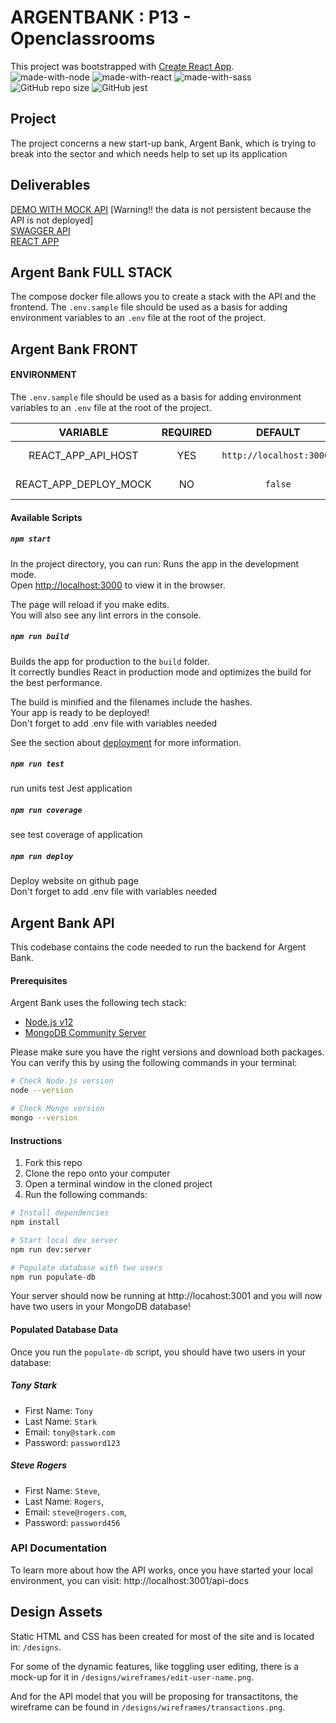 # ARGENTBANK : P13 - Openclassrooms
This project was bootstrapped with [Create React App](https://github.com/facebook/create-react-app).  
![made-with-node](https://img.shields.io/badge/Node.js-43853D?style=for-the-badge&logo=node.js&logoColor=white) ![made-with-react](https://img.shields.io/badge/-ReactJs-61DAFB?style=for-the-badge&logo=react&logoColor=FFFFFF) ![made-with-sass](	https://img.shields.io/badge/Sass-CC6699?style=for-the-badge&logo=sass&logoColor=white) 
![GitHub repo size](https://img.shields.io/github/repo-size/StephaneLi/StephaneLieumont_11_10032022)
![GitHub jest](https://img.shields.io/badge/coverage-72%25-yellow)  

## Project
The project concerns a new start-up bank, Argent Bank, which is trying to break into the sector and which needs help to set up its application

## Deliverables
[DEMO WITH MOCK API](https://oc.sli-3d.fr/P13_ArgentBank/) [Warning!! the data is not persistent because the API is not deployed]  
[SWAGGER API](https://github.com/StephaneLi/StephaneLieumont_13_28042022/blob/master/docs/swagger-transaction.yml)   
[REACT APP](https://github.com/StephaneLi/StephaneLieumont_13_28042022/tree/master/react_app)   

## Argent Bank FULL STACK
The compose docker file allows you to create a stack with the API and the frontend. The `.env.sample` file should be used as a basis for adding environment variables to an `.env` file at the root of the project.

## Argent Bank FRONT  

#### ENVIRONMENT

The `.env.sample` file should be used as a basis for adding environment variables to an `.env` file at the root of the project.  

| VARIABLE | REQUIRED | DEFAULT | DESCRIPTION 
|:-------:|:------:|:----:|:---
| REACT_APP_API_HOST | YES | `http://localhost:3000/` | example : 'http://localhost:3001/api/v1'
| REACT_APP_DEPLOY_MOCK | NO | `false` | usefull for demo example without api deployement

#### Available Scripts  
##### `npm start`
In the project directory, you can run:
Runs the app in the development mode.\
Open [http://localhost:3000](http://localhost:3000) to view it in the browser.

The page will reload if you make edits.\
You will also see any lint errors in the console.

##### `npm run build`
Builds the app for production to the `build` folder.\
It correctly bundles React in production mode and optimizes the build for the best performance.

The build is minified and the filenames include the hashes.\
Your app is ready to be deployed!  
Don't forget to add .env file with variables needed   

See the section about [deployment](https://facebook.github.io/create-react-app/docs/deployment) for more information.

##### `npm run test`
run units test Jest application

##### `npm run coverage`
see test coverage of application

##### `npm run deploy`
Deploy website on github page  
Don't forget to add .env file with variables needed   


## Argent Bank API

This codebase contains the code needed to run the backend for Argent Bank.

#### Prerequisites

Argent Bank uses the following tech stack:

- [Node.js v12](https://nodejs.org/en/)
- [MongoDB Community Server](https://www.mongodb.com/try/download/community)

Please make sure you have the right versions and download both packages. You can verify this by using the following commands in your terminal:

```bash
# Check Node.js version
node --version

# Check Mongo version
mongo --version
```

#### Instructions

1. Fork this repo
1. Clone the repo onto your computer
1. Open a terminal window in the cloned project
1. Run the following commands:

```bash
# Install dependencies
npm install

# Start local dev server
npm run dev:server

# Populate database with two users
npm run populate-db
```

Your server should now be running at http://locahost:3001 and you will now have two users in your MongoDB database!

#### Populated Database Data

Once you run the `populate-db` script, you should have two users in your database:

##### Tony Stark

- First Name: `Tony`
- Last Name: `Stark`
- Email: `tony@stark.com`
- Password: `password123`

##### Steve Rogers

- First Name: `Steve`,
- Last Name: `Rogers`,
- Email: `steve@rogers.com`,
- Password: `password456`

### API Documentation

To learn more about how the API works, once you have started your local environment, you can visit: http://localhost:3001/api-docs

## Design Assets

Static HTML and CSS has been created for most of the site and is located in: `/designs`.

For some of the dynamic features, like toggling user editing, there is a mock-up for it in `/designs/wireframes/edit-user-name.png`.

And for the API model that you will be proposing for transactitons, the wireframe can be found in `/designs/wireframes/transactions.png`.
